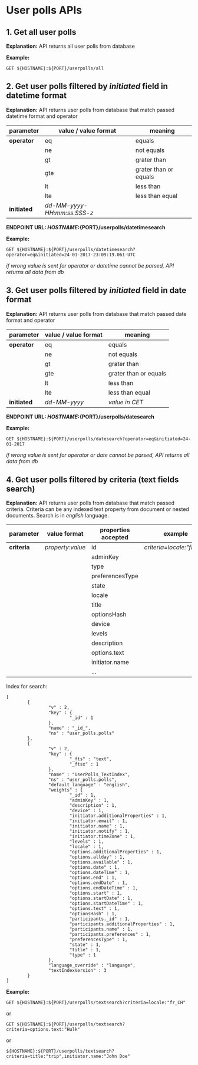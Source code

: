# User polls APIs 

## 1. Get all user polls 
**Explanation:** API returns all user polls from database
  
**Example:**
```
GET ${HOSTNAME}:${PORT}/userpolls/all
```
## 2. Get user polls filtered by *initiated* field in **datetime** format
**Explanation:** API returns user polls from database that match passed datetime format and operator

|parameter | value / value format | meaning |
|----|-----|---|    
|**operator**  | eq|equals|
|    | ne |not equals|
|    | gt |grater than|
|    |   gte  |grater than or equals|
|    | lt |less than|
|    | lte |less than equal |
|  **initiated**  | *dd-MM-yyyy-HH:mm:ss.SSS-z* ||

**ENDPOINT URL: ${HOSTNAME}:${PORT}/userpolls/datetimesearch**

**Example:**
```
GET ${HOSTNAME}:${PORT}/userpolls/datetimesearch?operator=eq&initiated=24-01-2017-23:09:19.061-UTC
```
*if wrong value is sent for operator or datetime cannot be parsed, API returns all data from db*

## 3. Get user polls filtered by *initiated* field in **date** format
**Explanation:** API returns user polls from database that match passed date format and operator

| parameter | value / value format | meaning |
|----|-----|---|    
|  **operator**  | eq|equals|
|    | ne |not equals|
|    | gt |grater than|
|    |   gte  |grater than or equals|
|    | lt |less than|
|    | lte |less than equal |
|  **initiated**  | *dd-MM-yyyy* |*value in CET*|

**ENDPOINT URL: ${HOSTNAME}:${PORT}/userpolls/datesearch**

**Example:**
```
GET ${HOSTNAME}:${PORT}/userpolls/datesearch?operator=eq&initiated=24-01-2017
```
*if wrong value is sent for operator or date cannot be parsed, API returns all data from db*

## 4. Get user polls filtered by criteria (text fields search)
**Explanation:** API returns user polls from database that match passed criteria. Criteria can be any indexed text property from document or nested documents. Search is in *english* language.

| parameter |value format | properties accepted | example |
|----|-----|---|----|   
|  **criteria**  | *property:value*|id|*criteria=locale:"fr_CH"*|
|    |  |adminKey||
|    |  |type||
|    |  |preferencesType||
|    |  |state||
|    |  |locale||
|    |  |title||
|    |  |optionsHash||
|    |  |device||
|    |  |levels||
|    |  |description||
|    |  |options.text||
|    |  |initiator.name||
|    |  |...||
  
Index for search: 
```
[
        {
                "v" : 2,
                "key" : {
                        "_id" : 1
                },
                "name" : "_id_",
                "ns" : "user_polls.polls"
        },
        {
                "v" : 2,
                "key" : {
                        "_fts" : "text",
                        "_ftsx" : 1
                },
                "name" : "UserPolls_TextIndex",
                "ns" : "user_polls.polls",
                "default_language" : "english",
                "weights" : {
                        "_id" : 1,
                        "adminKey" : 1,
                        "description" : 1,
                        "device" : 1,
                        "initiator.additionalProperties" : 1,
                        "initiator.email" : 1,
                        "initiator.name" : 1,
                        "initiator.notify" : 1,
                        "initiator.timeZone" : 1,
                        "levels" : 1,
                        "locale" : 1,
                        "options.additionalProperties" : 1,
                        "options.allday" : 1,
                        "options.available" : 1,
                        "options.date" : 1,
                        "options.dateTime" : 1,
                        "options.end" : 1,
                        "options.endDate" : 1,
                        "options.endDateTime" : 1,
                        "options.start" : 1,
                        "options.startDate" : 1,
                        "options.startDateTime" : 1,
                        "options.text" : 1,
                        "optionsHash" : 1,
                        "participants._id" : 1,
                        "participants.additionalProperties" : 1,
                        "participants.name" : 1,
                        "participants.preferences" : 1,
                        "preferencesType" : 1,
                        "state" : 1,
                        "title" : 1,
                        "type" : 1
                },
                "language_override" : "language",
                "textIndexVersion" : 3
        }
]
```

**Example:**

```
GET ${HOSTNAME}:${PORT}/userpolls/textsearch?criteria=locale:"fr_CH"   
```   
or
```
GET ${HOSTNAME}:${PORT}/userpolls/textsearch?criteria=options.text:"Hulk"   
```
or
```
${HOSTNAME}:${PORT}/userpolls/textsearch?criteria=title:"trip",initiator.name:"John Doe"
``` 
